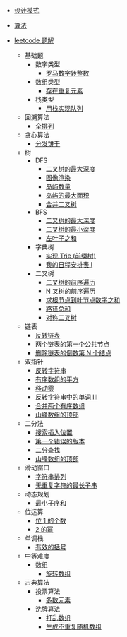 - [设计模式](/magic-code/design-patterns)

- [算法](/magic-code/algorithm)

- [leetcode 题解](/magic-code/leetcode)

  - 基础题
    - 数字类型
      - [罗马数字转整数](/magic-code/leetcode/romanToInt.md)
    - 数组类型
      - [存在重复元素](/magic-code/leetcode/contains-duplicate.md)
    - 栈类型
      - [用栈实现队列](/magic-code/leetcode/queue-using-stacks.md)
  - 回溯算法
    - [全排列](/magic-code/leetcode/permutations.md)
  - 贪心算法
    - [分发饼干](/magic-code/leetcode/assign-cookies.md)
  - 树
    - DFS
      - [二叉树的最大深度](/magic-code/leetcode/tree-maxDepth-dfs.md)
      - [图像渲染](/magic-code/leetcode/flood-fill.md)
      - [岛屿数量](/magic-code/leetcode/num-of-lands.md)
      - [岛屿的最大面积](/magic-code/leetcode/max-area-of-island.md)
      - [合并二叉树](/magic-code/leetcode/merge-two-binary-trees.md)
    - BFS
      - [二叉树的最大深度](/magic-code/leetcode/tree-maxDepth-bfs.md)
      - [二叉树的最小深度](/magic-code/leetcode/tree-minDepth.md)
      - [左叶子之和](/magic-code/leetcode/sum-of-left-leaves.md)
    - 字典树
      - [实现 Trie (前缀树)](/magic-code/leetcode/trie.md)
      - [我的日程安排表 I](/magic-code/leetcode/my-calendar-1.md)
    - 二叉树
      - [二叉树的前序遍历](/magic-code/leetcode/tree-preorder-traversal.md)
      - [N 叉树的前序遍历](/magic-code/leetcode/n-tree-preorder-traversal.md)
      - [求根节点到叶节点数字之和](/magic-code/leetcode/sum-root-to-leaf-number.md)
      - [路径总和](/magic-code/leetcode/path-sum.md)
      - [对称二叉树](/magic-code/leetcode/symmetric-tree.md)
  - 链表
    - [反转链表](/magic-code/leetcode/reverse-list.md)
    - [两个链表的第一个公共节点](/magic-code/leetcode/get-intersection-node.md)
    - [删除链表的倒数第 N 个结点](/magic-code/leetcode/remove-nth-from-end.md)
  - 双指针
    - [反转字符串](/magic-code/leetcode/reverse-string.md)
    - [有序数组的平方](/magic-code/leetcode/squares-of-a-sorted-array.md)
    - [移动零](/magic-code/leetcode/move-zeroes.md)
    - [反转字符串中的单词 III](/magic-code/leetcode/reverse-words-in-a-string-iii.md)
    - [合并两个有序数组](/magic-code/leetcode/merge-sorted-array.md)
    - [山峰数组的顶部](/magic-code/leetcode/mountain-array.md)
  - 二分法
    - [搜索插入位置](/magic-code/leetcode/search-insert.md)
    - [第一个错误的版本](/magic-code/leetcode/first-wrong-version.md)
    - [二分查找](/magic-code/leetcode/binary-search.md)
    - [山峰数组的顶部](/magic-code/leetcode/mountain-array.md)
  - 滑动窗口
    - [字符串排列](/magic-code/leetcode/permutation-in-string.md)
    - [无重复字符的最长子串](/magic-code/leetcode/no-repeat-char.md)
  - 动态规划
    - [最小子序和](/magic-code/leetcode/maximum-subarray.md)
  - 位运算
    - [位 1 的个数](/magic-code/leetcode/hamming-weight.md)
    - [2 的幂](/magic-code/leetcode/power-of-two.md)
  - 单调栈
    - [有效的括号](/magic-code/leetcode/valid-parentheses.md)
  - 中等难度
    - 数组
      - [旋转数组](/magic-code/leetcode/rotate-array.md)
  - 古典算法
    - 投票算法
      - [多数元素](/magic-code/leetcode/marjority-element.md)
    - 洗牌算法
      - [打乱数组](/magic-code/leetcode/shuffle-nums.md)
      - [生成不重复随机数组](/magic-code/leetcode/get-random-array.md)
